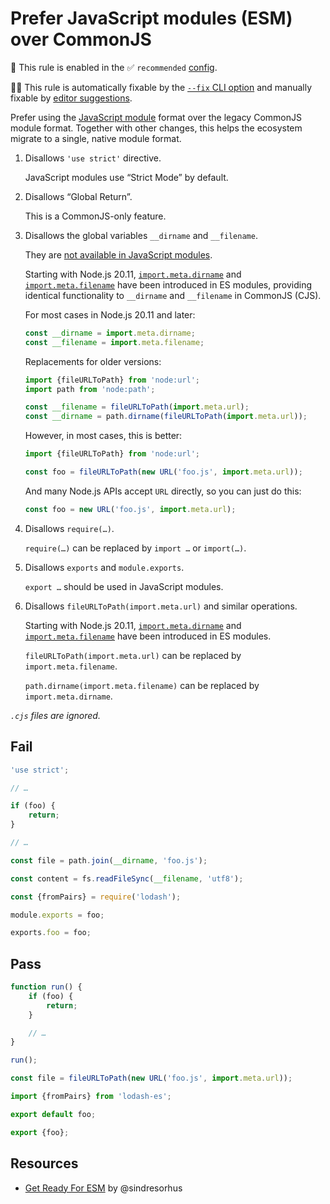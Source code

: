 # Prefer JavaScript modules (ESM) over CommonJS

💼 This rule is enabled in the ✅ `recommended` [config](https://github.com/sindresorhus/eslint-plugin-unicorn#recommended-config).

🔧💡 This rule is automatically fixable by the [`--fix` CLI option](https://eslint.org/docs/latest/user-guide/command-line-interface#--fix) and manually fixable by [editor suggestions](https://eslint.org/docs/latest/use/core-concepts#rule-suggestions).

<!-- end auto-generated rule header -->
<!-- Do not manually modify this header. Run: `npm run fix:eslint-docs` -->

Prefer using the [JavaScript module](https://developer.mozilla.org/en-US/docs/Web/JavaScript/Guide/Modules) format over the legacy CommonJS module format. Together with other changes, this helps the ecosystem migrate to a single, native module format.

1. Disallows `'use strict'` directive.

	JavaScript modules use “Strict Mode” by default.

1. Disallows “Global Return”.

	This is a CommonJS-only feature.

1. Disallows the global variables `__dirname` and `__filename`.

	They are [not available in JavaScript modules](https://nodejs.org/api/esm.html#esm_no_filename_or_dirname).

	Starting with Node.js 20.11, [`import.meta.dirname`](https://nodejs.org/api/esm.html#importmetadirname) and [`import.meta.filename`](https://nodejs.org/api/esm.html#importmetafilename) have been introduced in ES modules, providing identical functionality to `__dirname` and `__filename` in CommonJS (CJS).

	For most cases in Node.js 20.11 and later:

	```js
	const __dirname = import.meta.dirname;
	const __filename = import.meta.filename;
	```

	Replacements for older versions:

	```js
	import {fileURLToPath} from 'node:url';
	import path from 'node:path';

	const __filename = fileURLToPath(import.meta.url);
	const __dirname = path.dirname(fileURLToPath(import.meta.url));
	```

	However, in most cases, this is better:

	```js
	import {fileURLToPath} from 'node:url';

	const foo = fileURLToPath(new URL('foo.js', import.meta.url));
	```

	And many Node.js APIs accept `URL` directly, so you can just do this:

	```js
	const foo = new URL('foo.js', import.meta.url);
	```

1. Disallows `require(…)`.

	`require(…)` can be replaced by `import …` or `import(…)`.

1. Disallows `exports` and `module.exports`.

	`export …` should be used in JavaScript modules.

1. Disallows `fileURLToPath(import.meta.url)` and similar operations.

	Starting with Node.js 20.11, [`import.meta.dirname`](https://nodejs.org/api/esm.html#importmetadirname) and [`import.meta.filename`](https://nodejs.org/api/esm.html#importmetafilename) have been introduced in ES modules.

	`fileURLToPath(import.meta.url)` can be replaced by `import.meta.filename`.

	`path.dirname(import.meta.filename)` can be replaced by `import.meta.dirname`.

*`.cjs` files are ignored.*

## Fail

```js
'use strict';

// …
```

```js
if (foo) {
	return;
}

// …
```

```js
const file = path.join(__dirname, 'foo.js');
```

```js
const content = fs.readFileSync(__filename, 'utf8');
```

```js
const {fromPairs} = require('lodash');
```

```js
module.exports = foo;
```

```js
exports.foo = foo;
```

## Pass

```js
function run() {
	if (foo) {
		return;
	}

	// …
}

run();
```

```js
const file = fileURLToPath(new URL('foo.js', import.meta.url));
```

```js
import {fromPairs} from 'lodash-es';
```

```js
export default foo;
```

```js
export {foo};
```

## Resources

- [Get Ready For ESM](https://gist.github.com/sindresorhus/a39789f98801d908bbc7ff3ecc99d99c) by @sindresorhus
